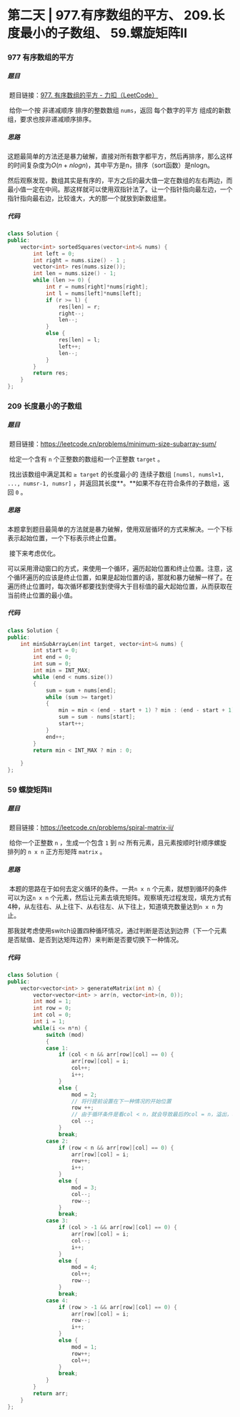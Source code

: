 # 第二天 | 977.有序数组的平方、 209.长度最小的子数组、 59.螺旋矩阵II

### 977 有序数组的平方

##### 题目

​		题目链接：[977. 有序数组的平方 - 力扣（LeetCode）](https://leetcode.cn/problems/squares-of-a-sorted-array/)

​		给你一个按 非递减顺序 排序的整数数组 `nums`，返回 每个数字的平方 组成的新数组，要求也按非递减顺序排序。

##### 思路

​		这题最简单的方法还是暴力破解，直接对所有数字都平方，然后再排序，那么这样的时间复杂度为$O(n+nlogn)$，其中平方是n，排序（sort函数）是nlogn。

​		然后观察发现，数组其实是有序的，平方之后的最大值一定在数组的左右两边，而最小值一定在中间。那这样就可以使用双指针法了。让一个指针指向最左边，一个指针指向最右边，比较谁大，大的那一个就放到新数组里。

##### 代码

```c++
class Solution {
public:
    vector<int> sortedSquares(vector<int>& nums) {
        int left = 0;
        int right = nums.size() - 1 ;
        vector<int> res(nums.size());
        int len = nums.size() - 1;
        while (len >= 0) {
            int r = nums[right]*nums[right];
            int l = nums[left]*nums[left];
            if (r >= l) {
                res[len] = r;
                right--;
                len--;
            }
            else {
                res[len] = l;
                left++;
                len--;
            }
        }
        return res;
    }
};
```

### 209 长度最小的子数组

##### 题目

​		题目链接：https://leetcode.cn/problems/minimum-size-subarray-sum/

​		给定一个含有 `n` 个正整数的数组和一个正整数 `target` 。

​		找出该数组中满足其和 `≥ target` 的长度最小的 连续子数组 `[numsl, numsl+1, ..., numsr-1, numsr]` ，并返回其长度**。**如果不存在符合条件的子数组，返回 `0` 。

##### 思路

​		本题拿到题目最简单的方法就是暴力破解，使用双层循环的方式来解决。一个下标表示起始位置，一个下标表示终止位置。

​		接下来考虑优化。

​		可以采用滑动窗口的方式，来使用一个循环，遍历起始位置和终止位置。注意，这个循环遍历的应该是终止位置，如果是起始位置的话，那就和暴力破解一样了。在遍历终止位置时，每次循环都要找到使得大于目标值的最大起始位置，从而获取在当前终止位置的最小值。

##### 代码

```c++
class Solution {
public:
    int minSubArrayLen(int target, vector<int>& nums) {
        int start = 0;
        int end = 0;
        int sum = 0;
        int min = INT_MAX;
        while (end < nums.size())
        {
            sum = sum + nums[end];
            while (sum >= target)
            {
                min = min < (end - start + 1) ? min : (end - start + 1);
                sum = sum - nums[start];
                start++;
            }
            end++;
        }
        return min < INT_MAX ? min : 0;
        
    }
};
```

### 59 螺旋矩阵II

##### 题目

​		题目链接：https://leetcode.cn/problems/spiral-matrix-ii/

​		给你一个正整数 `n` ，生成一个包含 `1` 到 `n2` 所有元素，且元素按顺时针顺序螺旋排列的 `n x n` 正方形矩阵 `matrix` 。

##### 思路

​		本题的思路在于如何去定义循环的条件。一共`n x n` 个元素，就想到循环的条件可以为这`n x n` 个元素，然后让元素去填充矩阵。观察填充过程发现，填充方式有4种，从左往右、从上往下、从右往左、从下往上，知道填充数量达到`n x n` 为止。

​		那我就考虑使用switch设置四种循环情况，通过判断是否达到边界（下一个元素是否赋值、是否到达矩阵边界）来判断是否要切换下一种情况。

##### 代码

```cpp
class Solution {
public:
    vector<vector<int> > generateMatrix(int n) {
        vector<vector<int> > arr(n, vector<int>(n, 0));
        int mod = 1;
        int row = 0;
        int col = 0;
        int i = 1;
        while(i <= n*n) {
            switch (mod)
            {
            case 1:
                if (col < n && arr[row][col] == 0) {
                    arr[row][col] = i;
                    col++;
                    i++;
                }
                else {
                    mod = 2;
                    // 将行提前设置在下一种情况的开始位置
                    row ++;
                    // 由于循环条件是看col < n，就会导致最后的col = n，溢出，将col减回去
                    col --;
                }
                break;
            case 2:
                if (row < n && arr[row][col] == 0) {
                    arr[row][col] = i;
                    row++;
                    i++;
                }
                else {
                    mod = 3;
                    col--;
                    row--;
                }
                break;
            case 3:
                if (col > -1 && arr[row][col] == 0) {
                    arr[row][col] = i;
                    col--;
                    i++;
                }
                else {
                    mod = 4;
                    col++;
                    row--;
                }
                break;
            case 4:
                if (row > -1 && arr[row][col] == 0) {
                    arr[row][col] = i;
                    row--;
                    i++;
                }
                else {
                    mod = 1;
                    row++;
                    col++;
                }
                break;
            }
        }
        return arr;
    }
};
```



